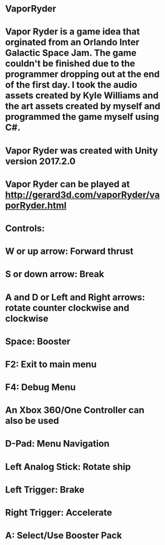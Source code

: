 # VaporRyder

# Vapor Ryder is a game idea that orginated from an Orlando Inter Galactic Space Jam. The game couldn't be finished due to the programmer dropping out at the end of the first day. I took the audio assets created by Kyle Williams and the art assets created by myself and programmed the game myself using C#.
#
# Vapor Ryder was created with Unity version 2017.2.0
# Vapor Ryder can be played at http://gerard3d.com/vaporRyder/vaporRyder.html
# 
# Controls:
# W or up arrow: Forward thrust
# S or down arrow: Break
# A and D or Left and Right arrows: rotate counter clockwise and clockwise
# Space: Booster
# F2: Exit to main menu
# F4: Debug Menu
# 
# An Xbox 360/One Controller can also be used
# D-Pad: Menu Navigation
# Left Analog Stick: Rotate ship
# Left Trigger: Brake
# Right Trigger: Accelerate
# A: Select/Use Booster Pack
